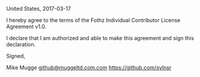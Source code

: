 United States, 2017-03-17

I hereby agree to the terms of the Fothz Individual Contributor License
Agreement v1.0.

I declare that I am authorized and able to make this agreement and sign this
declaration.

Signed,

Mike Mugge github@muggeltd.com.com https://github.com/sylnsr
